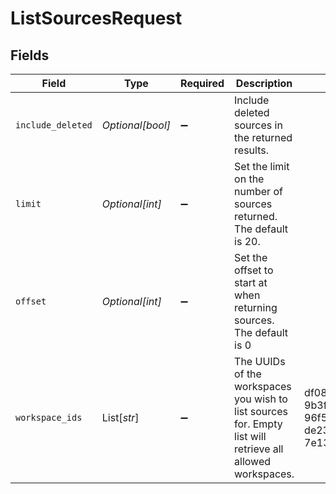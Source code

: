 # ListSourcesRequest


## Fields

| Field                                                                                                      | Type                                                                                                       | Required                                                                                                   | Description                                                                                                | Example                                                                                                    |
| ---------------------------------------------------------------------------------------------------------- | ---------------------------------------------------------------------------------------------------------- | ---------------------------------------------------------------------------------------------------------- | ---------------------------------------------------------------------------------------------------------- | ---------------------------------------------------------------------------------------------------------- |
| `include_deleted`                                                                                          | *Optional[bool]*                                                                                           | :heavy_minus_sign:                                                                                         | Include deleted sources in the returned results.                                                           |                                                                                                            |
| `limit`                                                                                                    | *Optional[int]*                                                                                            | :heavy_minus_sign:                                                                                         | Set the limit on the number of sources returned. The default is 20.                                        |                                                                                                            |
| `offset`                                                                                                   | *Optional[int]*                                                                                            | :heavy_minus_sign:                                                                                         | Set the offset to start at when returning sources. The default is 0                                        |                                                                                                            |
| `workspace_ids`                                                                                            | List[*str*]                                                                                                | :heavy_minus_sign:                                                                                         | The UUIDs of the workspaces you wish to list sources for. Empty list will retrieve all allowed workspaces. | df08f6b0-b364-4cc1-9b3f-96f5d2fccfb2,b0796797-de23-4fc7-a5e2-7e131314718c                                  |